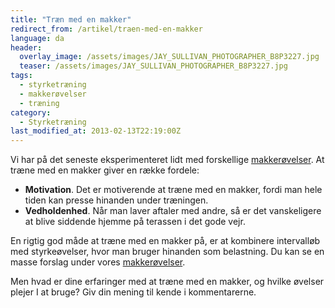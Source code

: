 ```yaml
---
title: "Træn med en makker"
redirect_from: /artikel/traen-med-en-makker
language: da
header:
  overlay_image: /assets/images/JAY_SULLIVAN_PHOTOGRAPHER_B8P3227.jpg
  teaser: /assets/images/JAY_SULLIVAN_PHOTOGRAPHER_B8P3227.jpg
tags:
  - styrketræning
  - makkerøvelser
  - træning
category:
  - Styrketræning
last_modified_at: 2013-02-13T22:19:00Z
---
```


Vi har på det seneste eksperimenteret lidt med forskellige [makkerøvelser](http://motionsplan.dk/kategori/tags/makkeroevelse). At træne med en makker giver en række fordele:

- **Motivation**. Det er motiverende at træne med en makker, fordi man hele tiden kan presse hinanden under træningen.
- **Vedholdenhed**. Når man laver aftaler med andre, så er det vanskeligere at blive siddende hjemme på terassen i det gode vejr.

En rigtig god måde at træne med en makker på, er at kombinere intervalløb med styrkeøvelser, hvor man bruger hinanden som belastning. Du kan se en masse forslag under vores [makkerøvelser](http://motionsplan.dk/kategori/tags/makkeroevelse).

Men hvad er dine erfaringer med at træne med en makker, og hvilke øvelser plejer I at bruge? Giv din mening til kende i kommentarerne.
